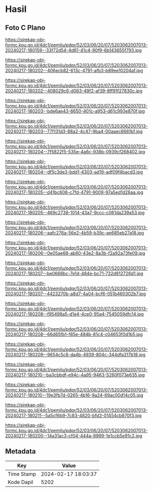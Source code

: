 # Hasil

## Foto C Plano

https://sirekap-obj-formc.kpu.go.id/4dc1/pemilu/pdpr/52/03/06/20/07/5203062007013-20240217-180159--33f72d54-4d61-41c4-90f9-6b143655f793.jpg

https://sirekap-obj-formc.kpu.go.id/4dc1/pemilu/pdpr/52/03/06/20/07/5203062007013-20240217-180202--406ecb82-613c-4791-afb3-b89ee10204af.jpg

https://sirekap-obj-formc.kpu.go.id/4dc1/pemilu/pdpr/52/03/06/20/07/5203062007013-20240217-180202--408029c6-d063-49f2-af39-8ff91f27830c.jpg

https://sirekap-obj-formc.kpu.go.id/4dc1/pemilu/pdpr/52/03/06/20/07/5203062007013-20240217-180203--bde6ae43-6650-401c-a953-d61c993e870f.jpg

https://sirekap-obj-formc.kpu.go.id/4dc1/pemilu/pdpr/52/03/06/20/07/5203062007013-20240217-180203--77f131d3-88a2-4c47-9ba4-00aaec6661bf.jpg

https://sirekap-obj-formc.kpu.go.id/4dc1/pemilu/pdpr/52/03/06/20/07/5203062007013-20240217-180204--7f5822f5-535e-4a6c-938b-0939cf268402.jpg

https://sirekap-obj-formc.kpu.go.id/4dc1/pemilu/pdpr/52/03/06/20/07/5203062007013-20240217-180204--df5c3de3-bdd1-4303-ad19-adf09f4bacd3.jpg

https://sirekap-obj-formc.kpu.go.id/4dc1/pemilu/pdpr/52/03/06/20/07/5203062007013-20240217-180205--d41bc608-c7fd-4791-9009-97a5ed1d26aa.jpg

https://sirekap-obj-formc.kpu.go.id/4dc1/pemilu/pdpr/52/03/06/20/07/5203062007013-20240217-180205--469c2738-1014-43a7-9ccc-c061da239a53.jpg

https://sirekap-obj-formc.kpu.go.id/4dc1/pemilu/pdpr/52/03/06/20/07/5203062007013-20240217-180206--aafc276a-56e2-4b59-b39c-ae685eb27a18.jpg

https://sirekap-obj-formc.kpu.go.id/4dc1/pemilu/pdpr/52/03/06/20/07/5203062007013-20240217-180206--0e05ae68-ab60-43e2-8a3b-f2a92a73fe09.jpg

https://sirekap-obj-formc.kpu.go.id/4dc1/pemilu/pdpr/52/03/06/20/07/5203062007013-20240217-180207--be0666bc-7e1d-484e-bc71-732d912726d1.jpg

https://sirekap-obj-formc.kpu.go.id/4dc1/pemilu/pdpr/52/03/06/20/07/5203062007013-20240217-180207--4423270b-a8d7-4a04-bcf6-051b460302b7.jpg

https://sirekap-obj-formc.kpu.go.id/4dc1/pemilu/pdpr/52/03/06/20/07/5203062007013-20240217-180208--f95498a5-d1e4-4ce0-95a4-7545059dfc14.jpg

https://sirekap-obj-formc.kpu.go.id/4dc1/pemilu/pdpr/52/03/06/20/07/5203062007013-20240217-180208--66d65fb1-f85e-484b-81c4-c04653f0d1b5.jpg

https://sirekap-obj-formc.kpu.go.id/4dc1/pemilu/pdpr/52/03/06/20/07/5203062007013-20240217-180209--9654c5c8-da4b-4939-804c-344dfa317b18.jpg

https://sirekap-obj-formc.kpu.go.id/4dc1/pemilu/pdpr/52/03/06/20/07/5203062007013-20240217-180210--ba3cbbdf-e94c-4a95-9463-5260f073e635.jpg

https://sirekap-obj-formc.kpu.go.id/4dc1/pemilu/pdpr/52/03/06/20/07/5203062007013-20240217-180210--19e3fb7d-0265-4b16-9a24-69ac00d14c05.jpg

https://sirekap-obj-formc.kpu.go.id/4dc1/pemilu/pdpr/52/03/06/20/07/5203062007013-20240217-180211--5a5cf6b9-7c83-4820-bfd3-01454cb870f3.jpg

https://sirekap-obj-formc.kpu.go.id/4dc1/pemilu/pdpr/52/03/06/20/07/5203062007013-20240217-180200--14a31ac3-cf04-444a-8999-1e1ccb5e91c2.jpg


## Metadata

| Key        | Value               |
| ---------- | ------------------- |
| Time Stamp | 2024-02-17 18:03:37 |
| Kode Dapil | 5202                |



